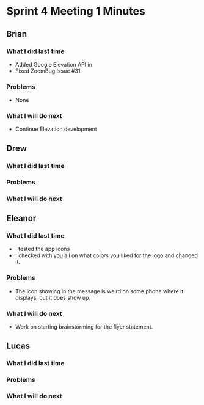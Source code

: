 # Sprint 4 Meeting 1 Minutes
## Brian
### What I did last time
* Added Google Elevation API in
* Fixed ZoomBug Issue #31
### Problems
* None
### What I will do next
* Continue Elevation development
## Drew
### What I did last time
### Problems
### What I will do next
## Eleanor
### What I did last time
* I tested the app icons
* I checked with you all on what colors you liked for the logo and changed it.
### Problems
* The icon showing in the message is weird on some phone where it displays, but it does show up.
### What I will do next
* Work on starting brainstorming for the flyer statement.
## Lucas
### What I did last time
### Problems
### What I will do next
